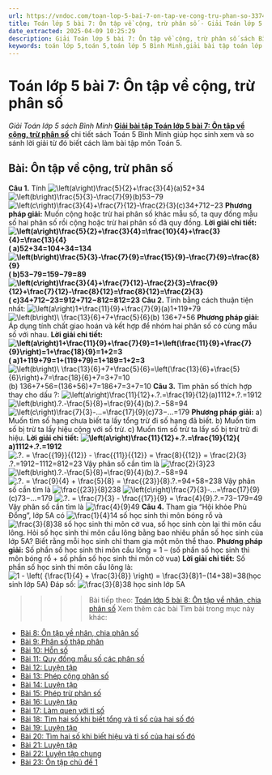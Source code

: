 ```yaml
---
url: https://vndoc.com/toan-lop-5-bai-7-on-tap-ve-cong-tru-phan-so-337477
title: Toán lớp 5 bài 7: Ôn tập về cộng, trừ phân số - Giải Toán lớp 5 sách Bình Minh - VnDoc.com
date_extracted: 2025-04-09 10:25:29
description: Giải Toán lớp 5 bài 7: Ôn tập về cộng, trừ phân số sách Bình Minh có hướng dẫn giải chi tiết các câu hỏi trong SGK Toán lớp 5 Bình Minh.
keywords: toán lớp 5,toán 5,toán lớp 5 Bình Minh,giải bài tập toán lớp 5 Bình Minh,giải toán lớp 5 Bình Minh,toán lớp 5 sách Bình Minh,toán 5 Bình Minh,giải sách toán lớp 5 Bình Minh,Toán lớp 5 Bài 7 Ôn tập về cộng trừ phân số,giải toán 5 bài 7
---
```


# Toán lớp 5 bài 7: Ôn tập về cộng, trừ phân số
 _Giải Toán lớp 5 sách Bình Minh_
[**Giải bài tập Toán lớp 5 bài 7: Ôn tập về cộng, trừ phân số**](<https://vndoc.com/toan-lop-5-bai-7-on-tap-ve-cong-tru-phan-so-337477>) chi tiết sách Toán 5 Bình Minh giúp học sinh xem và so sánh lời giải từ đó biết cách làm bài tập môn Toán 5.
## Bài: Ôn tập về cộng, trừ phân số
**Câu 1.** Tính
![\\left\(a\\right\)\\frac{5}{2}+\\frac{3}{4}](https://i.vdoc.vn/data/image/blank.png)\(a\)52+34
![\\left\(b\\right\)\\frac{5}{3}-\\frac{7}{9}](https://i.vdoc.vn/data/image/blank.png)\(b\)53−79
![\\left\(c\\right\)\\frac{3}{4}+\\frac{7}{12}-\\frac{2}{3}](https://i.vdoc.vn/data/image/blank.png)\(c\)34+712−23
**Phương pháp giải:**
Muốn cộng hoặc trừ hai phân số khác mẫu số, ta quy đồng mẫu số hai phân số rồi cộng hoặc trừ hai phân số đã quy đồng.
**Lời giải chi tiết:**
**![\\left\(a\\right\)\\frac{5}{2}+\\frac{3}{4}=\\frac{10}{4}+\\frac{3}{4}=\\frac{13}{4}](https://i.vdoc.vn/data/image/blank.png)\( a\)52+34=104+34=134**
**![\\left\(b\\right\)\\frac{5}{3}-\\frac{7}{9}=\\frac{15}{9}-\\frac{7}{9}=\\frac{8}{9}](https://i.vdoc.vn/data/image/blank.png)\( b\)53−79=159−79=89**
**![\\left\(c\\right\)\\frac{3}{4}+\\frac{7}{12}-\\frac{2}{3}=\\frac{9}{12}+\\frac{7}{12}-\\frac{8}{12}=\\frac{8}{12}=\\frac{2}{3}](https://i.vdoc.vn/data/image/blank.png)\( c\)34+712−23=912+712−812=812=23**
**Câu 2.** Tính bằng cách thuận tiện nhất:
![\\left\(a\\right\)1+\\frac{11}{9}+\\frac{7}{9}](https://i.vdoc.vn/data/image/blank.png)\(a\)1+119+79
![\\left\(b\\right\)\\ \\frac{13}{6}+7+\\frac{5}{6}](https://i.vdoc.vn/data/image/blank.png)\(b\) 136+7+56
**Phương pháp giải:**
Áp dụng tính chất giao hoán và kết hợp để nhóm hai phân số có cùng mẫu số với nhau.
**Lời giải chi tiết:**
**![\\left\(a\\right\)1+\\frac{11}{9}+\\frac{7}{9}=1+\\left\(\\frac{11}{9}+\\frac{7}{9}\\right\)=1+\\frac{18}{9}=1+2=3](https://i.vdoc.vn/data/image/blank.png)\( a\)1+119+79=1+\(119+79\)=1+189=1+2=3**
![\\left\(b\\right\)\\ \\frac{13}{6}+7+\\frac{5}{6}=\\left\(\\frac{13}{6}+\\frac{5}{6}\\right\)+7=\\frac{18}{6}+7=3+7=10](https://i.vdoc.vn/data/image/blank.png)\(b\) 136+7+56=\(136+56\)+7=186+7=3+7=10
**Câu 3.** Tìm phân số thích hợp thay cho dấu ?:
![\\left\(a\\right\)\\frac{11}{12}+.?.=\\frac{19}{12}](https://i.vdoc.vn/data/image/blank.png)\(a\)1112+.?.=1912
![\\left\(b\\right\).?.-\\frac{5}{8}=\\frac{9}{4}](https://i.vdoc.vn/data/image/blank.png)\(b\).?.−58=94
![\\left\(c\\right\)\\frac{7}{3}-...=\\frac{17}{9}](https://i.vdoc.vn/data/image/blank.png)\(c\)73−...=179
**Phương pháp giải:**
a\) Muốn tìm số hạng chưa biết ta lấy tổng trừ đi số hạng đã biết.
b\) Muốn tìm số bị trừ ta lấy hiệu cộng với số trừ.
c\) Muốn tìm số trừ ta lấy số bị trừ trừ đi hiệu.
**Lời giải chi tiết:**
**![\\left\(a\\right\)\\frac{11}{12}+.?.=\\frac{19}{12}](https://i.vdoc.vn/data/image/blank.png)\( a\)1112+.?.=1912**
![.?. = \\frac{{19}}{{12}} - \\frac{{11}}{{12}} = \\frac{8}{{12}} = \\frac{2}{3}](https://i.vdoc.vn/data/image/blank.png).?.=1912−1112=812=23
Vậy phân số cần tìm là ![\\frac{2}{3}](https://i.vdoc.vn/data/image/blank.png)23
![\\left\(b\\right\).?.-\\frac{5}{8}=\\frac{9}{4}](https://i.vdoc.vn/data/image/blank.png)\(b\).?.−58=94
![.?. = \\frac{9}{4} + \\frac{5}{8} = \\frac{{23}}{8}](https://i.vdoc.vn/data/image/blank.png).?.=94+58=238
Vậy phân số cần tìm là ![\\frac{{23}}{8}](https://i.vdoc.vn/data/image/blank.png)238
![\\left\(c\\right\)\\frac{7}{3}-...=\\frac{17}{9}](https://i.vdoc.vn/data/image/blank.png)\(c\)73−...=179
![.?. = \\frac{7}{3} - \\frac{{17}}{9} = \\frac{4}{9}](https://i.vdoc.vn/data/image/blank.png).?.=73−179=49
Vậy phân số cần tìm là ![\\frac{4}{9}](https://i.vdoc.vn/data/image/blank.png)49
**Câu 4.** Tham gia “Hội khỏe Phù Đổng”, lớp 5A có ![\\frac{1}{4}](https://i.vdoc.vn/data/image/blank.png)14 số học sinh thi môn bóng rổ và ![\\frac{3}{8}](https://i.vdoc.vn/data/image/blank.png)38 số học sinh thi môn cờ vua, số học sinh còn lại thi môn cầu lông. Hỏi số học sinh thi môn cầu lông bằng bao nhiêu phần số học sinh của lớp 5A? Biết rằng mỗi học sinh chỉ tham gia một môn thể thao.
**Phương pháp giải:**
Số phần số học sinh thi môn cầu lông = 1 – \(số phần số học sinh thi môn bóng rổ + số phần số học sinh thi môn cờ vua\)
**Lời giải chi tiết:**
Số phần số học sinh thi môn cầu lông là:
![1 - \\left\( {\\frac{1}{4} + \\frac{3}{8}} \\right\) = \\frac{3}{8}](https://i.vdoc.vn/data/image/blank.png)1−\(14+38\)=38\(học sinh lớp 5A\)
Đáp số: ![\\frac{3}{8}](https://i.vdoc.vn/data/image/blank.png)38 học sinh lớp 5A
>>>> Bài tiếp theo: [Toán lớp 5 bài 8: Ôn tập về nhân, chia phân số](<https://vndoc.com/toan-lop-5-bai-8-on-tap-ve-nhan-chia-phan-so-337478>)
Xem thêm các bài Tìm bài trong mục này khác:
  * [Bài 8: Ôn tập về nhân, chia phân số](</toan-lop-5-bai-8-on-tap-ve-nhan-chia-phan-so-337478>)
  * [Bài 9: Phân số thập phân](</toan-lop-5-bai-9-phan-so-thap-phan-337479>)
  * [Bài 10: Hỗn số](</toan-lop-5-bai-10-hon-so-337480>)
  * [Bài 11: Quy đồng mẫu số các phân số](</toan-lop-5-bai-11-quy-dong-mau-so-cac-phan-so-337481>)
  * [Bài 12: Luyện tập](</toan-lop-5-bai-12-luyen-tap-337482>)
  * [Bài 13: Phép cộng phân số](</toan-lop-5-bai-13-phep-cong-phan-so-337483>)
  * [Bài 14: Luyện tập](</toan-lop-5-bai-14-luyen-tap-337487>)
  * [Bài 15: Phép trừ phân số](</toan-lop-5-bai-15-phep-tru-phan-so-337488>)
  * [Bài 16: Luyện tập](</toan-lop-5-bai-16-luyen-tap-337494>)
  * [Bài 17: Làm quen với tỉ số](</toan-lop-5-bai-17-lam-quen-voi-ti-so-337495>)
  * [Bài 18: Tìm hai số khi biết tổng và tỉ số của hai số đó](</toan-lop-5-bai-18-tim-hai-so-khi-biet-tong-va-ti-so-cua-hai-so-do-337496>)
  * [Bài 19: Luyện tập](</toan-lop-5-bai-19-luyen-tap-337497>)
  * [Bài 20: Tìm hai số khi biết hiệu và tỉ số của hai số đó](</toan-lop-5-bai-20-tim-hai-so-khi-biet-hieu-va-ti-so-cua-hai-so-do-337501>)
  * [Bài 21: Luyện tập](</toan-lop-5-bai-21-luyen-tap-337503>)
  * [Bài 22: Luyện tập chung](</toan-lop-5-bai-22-luyen-tap-chung-337505>)
  * [Bài 23: Ôn tập chủ đề 1](</toan-lop-5-bai-23-on-tap-chu-de-1-337509>)

